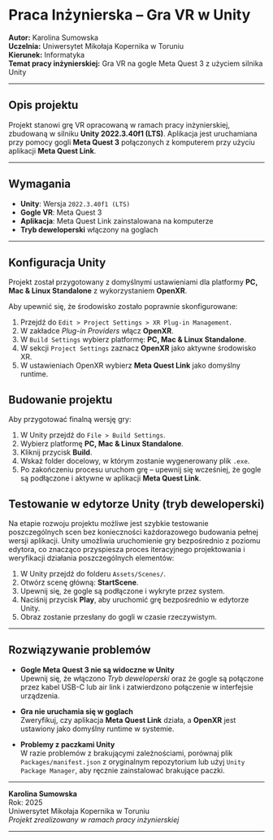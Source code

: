 # Praca Inżynierska – Gra VR w Unity

**Autor:** Karolina Sumowska  
**Uczelnia:** Uniwersytet Mikołaja Kopernika w Toruniu  
**Kierunek:** Informatyka  
**Temat pracy inżynierskiej:** Gra VR na gogle Meta Quest 3 z użyciem silnika Unity

---

## Opis projektu

Projekt stanowi grę VR opracowaną w ramach pracy inżynierskiej, zbudowaną w silniku **Unity 2022.3.40f1 (LTS)**. Aplikacja jest uruchamiana przy pomocy gogli **Meta Quest 3** połączonych z komputerem przy użyciu aplikacji **Meta Quest Link**.

---

## Wymagania

- **Unity**: Wersja `2022.3.40f1 (LTS)`
- **Gogle VR**: Meta Quest 3
- **Aplikacja**: Meta Quest Link zainstalowana na komputerze
- **Tryb deweloperski** włączony na goglach

---

## Konfiguracja Unity

Projekt został przygotowany z domyślnymi ustawieniami dla platformy **PC, Mac & Linux Standalone** z wykorzystaniem **OpenXR**.

Aby upewnić się, że środowisko zostało poprawnie skonfigurowane:

1. Przejdź do `Edit > Project Settings > XR Plug-in Management`.
2. W zakładce *Plug-in Providers* włącz **OpenXR**.
3. W `Build Settings` wybierz platformę: **PC, Mac & Linux Standalone**.
4. W sekcji `Project Settings` zaznacz **OpenXR** jako aktywne środowisko XR.
5. W ustawieniach OpenXR wybierz **Meta Quest Link** jako domyślny runtime.

## Budowanie projektu

Aby przygotować finalną wersję gry:

1. W Unity przejdź do `File > Build Settings`.
2. Wybierz platformę **PC, Mac & Linux Standalone**.
3. Kliknij przycisk **Build**.
4. Wskaż folder docelowy, w którym zostanie wygenerowany plik `.exe`.
5. Po zakończeniu procesu uruchom grę – upewnij się wcześniej, że gogle są podłączone i aktywne w aplikacji **Meta Quest Link**.


## Testowanie w edytorze Unity (tryb deweloperski)

Na etapie rozwoju projektu możliwe jest szybkie testowanie poszczególnych scen bez konieczności każdorazowego budowania pełnej wersji aplikacji. Unity umożliwia uruchomienie gry bezpośrednio z poziomu edytora, co znacząco przyspiesza proces iteracyjnego projektowania i weryfikacji działania poszczególnych elementów:

1. W Unity przejdź do folderu `Assets/Scenes/`.
2. Otwórz scenę główną: **StartScene**.
3. Upewnij się, że gogle są podłączone i wykryte przez system.
4. Naciśnij przycisk **Play**, aby uruchomić grę bezpośrednio w edytorze Unity.
5. Obraz zostanie przesłany do gogli w czasie rzeczywistym.

---

## Rozwiązywanie problemów

- **Gogle Meta Quest 3 nie są widoczne w Unity**  
    Upewnij się, że włączono *Tryb deweloperski* oraz że gogle są połączone przez kabel USB-C lub air link i zatwierdzono połączenie w interfejsie urządzenia.

- **Gra nie uruchamia się w goglach**  
    Zweryfikuj, czy aplikacja **Meta Quest Link** działa, a **OpenXR** jest ustawiony jako domyślny runtime w systemie.

- **Problemy z paczkami Unity**  
    W razie problemów z brakującymi zależnościami, porównaj plik `Packages/manifest.json` z oryginalnym repozytorium lub użyj `Unity Package Manager`, aby ręcznie zainstalować brakujące paczki.

---

**Karolina Sumowska**  
Rok: 2025  
Uniwersytet Mikołaja Kopernika w Toruniu  
*Projekt zrealizowany w ramach pracy inżynierskiej*

---

